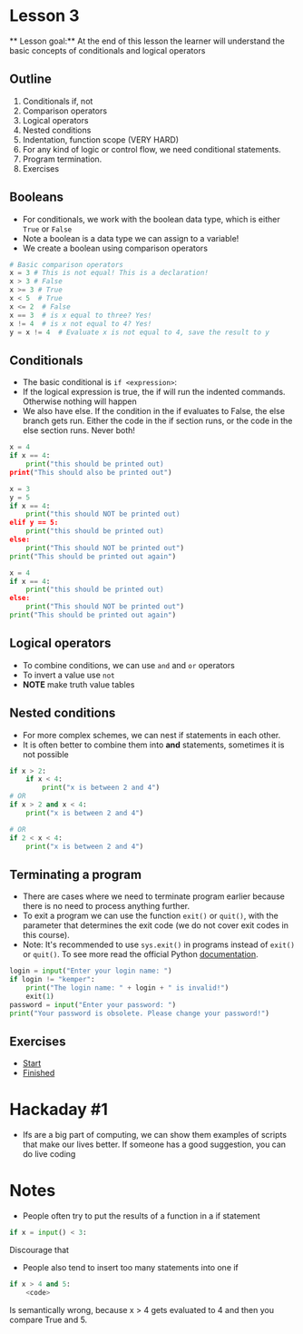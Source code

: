 # Lesson 3
** Lesson goal:** At the end of this lesson the learner will understand the basic concepts of conditionals and logical operators

## Outline
1. Conditionals if, not
2. Comparison operators
3. Logical operators
4. Nested conditions
5. Indentation, function scope (VERY HARD)
6. For any kind of logic or control flow, we need conditional statements.
7. Program termination.
8. Exercises

## Booleans
* For conditionals, we work with the boolean data type, which is either `True` or `False`
* Note a boolean is a data type we can assign to a variable!
* We create a boolean using comparison operators
```python
# Basic comparison operators
x = 3 # This is not equal! This is a declaration!
x > 3 # False
x >= 3 # True
x < 5  # True
x <= 2  # False
x == 3  # is x equal to three? Yes!
x != 4  # is x not equal to 4? Yes!
y = x != 4  # Evaluate x is not equal to 4, save the result to y
```

## Conditionals
* The basic conditional is `if <expression>`:
* If the logical expression is true, the if will run the indented commands. Otherwise nothing will happen
* We also have else. If the condition in the if evaluates to False, the else branch gets run. Either the code in the if section runs, or the code in the else section runs. Never both!

```python
x = 4
if x == 4:
    print("this should be printed out)
print("This should also be printed out")
```

```python
x = 3
y = 5
if x == 4:
    print("this should NOT be printed out)
elif y == 5:
    print("this should be printed out)
else:
    print("This should NOT be printed out")
print("This should be printed out again")
```

```python
x = 4
if x == 4:
    print("this should be printed out)
else:
    print("This should NOT be printed out")
print("This should be printed out again")
```

## Logical operators
* To combine conditions, we can use `and` and `or` operators
* To invert a value use `not`
* **NOTE** make truth value tables

## Nested conditions
* For more complex schemes, we can nest if statements in each other.
* It is often better to combine them into **and** statements, sometimes it is not possible

```python
if x > 2:
    if x < 4:
        print("x is between 2 and 4")
# OR
if x > 2 and x < 4:
    print("x is between 2 and 4")

# OR
if 2 < x < 4:
    print("x is between 2 and 4")    
```

## Terminating a program
* There are cases where we need to terminate program earlier because there is no need to process anything further.
* To exit a program we can use the function `exit()` or `quit()`, with the parameter that determines the exit code (we do not cover exit codes in this course).
* Note: It's recommended to use `sys.exit()` in programs instead of `exit()` or `quit()`. To see more read the official Python [documentation](https://docs.python.org/3/library/sys.html#sys.exit).
```python
login = input("Enter your login name: ")
if login != "kemper":
    print("The login name: " + login + " is invalid!")
    exit(1)
password = input("Enter your password: ")
print("Your password is obsolete. Please change your password!")
```

## Exercises
* [Start](./Exercises/lesson_3_start.md)
* [Finished](../Exercises/lesson_3_finished.md)

# Hackaday #1
* Ifs are a big part of computing, we can show them examples of scripts that make our lives better. If someone has a good suggestion, you can do live coding

# Notes
* People often try to put the results of a function in a if statement
```python
if x = input() < 3:
```

Discourage that
* People also tend to insert too many statements into one if
```python
if x > 4 and 5:
    <code>
```
Is semantically wrong, because x > 4 gets evaluated to 4 and then you compare True and 5.
